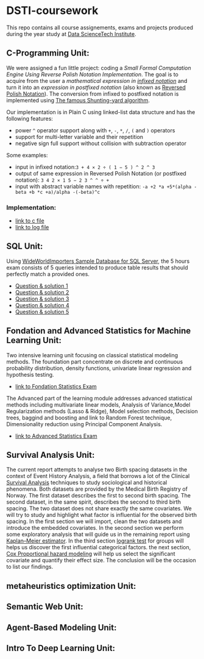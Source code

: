 # DSTI-coursework
This repo contains all course assignements, exams and projects produced during the year study at [Data ScienceTech Institute](https://www.datasciencetech.institute).

## C-Programming Unit:

We were assigned a fun little project: coding a *Small Formal Computation Engine Using Reverse Polish Notation Implementation*.
The goal is to acquire from the user a *mathematical expression in [infixed notation](https://en.wikipedia.org/wiki/Infix_notation)* and turn it into an *expression in postfixed notation* (also known as [Reversed Polish Notation](https://en.wikipedia.org/wiki/Reverse_Polish_notation)). The conversion from infixed to postfixed notation is implemented using [The famous Shunting-yard algorithm](https://en.wikipedia.org/wiki/Shunting-yard_algorithm).

Our implementation is in Plain C using linked-list data structure and has the following features:
- power `^` operator support along with `+`, `-`, `*`, `/`, `(` and `)` operators
- support for multi-letter variable and their repetition
- negative sign full support without collision with subtraction operator

Some examples:
- input in infixed notation:`3 + 4 × 2 ÷ ( 1 − 5 ) ^ 2 ^ 3`
- output of same expression in Reversed Polish Notation (or postfixed notation): `3 4 2 × 1 5 − 2 3 ^ ^ ÷ +`
- input with abstract variable names with repetition: `-a +2 *a +5*(alpha - beta +b *c +a)/alpha -(-beta)^c`

### Implementation:

- [link to c file ](C-Programming-Unit/maher_formal_engine.c)
- [link to log file](C-Programming-Unit/MaherFormalEngine.log.txt)

## SQL Unit:
Using [WideWorldImporters Sample Database for SQL Server](https://github.com/microsoft/sql-server-samples/tree/master/samples/databases/wide-world-importers), the 5 hours exam consists of 5 queries intended to produce table results that should perfectly match a provided ones.
- [Question & solution 1](SQL-Unit/SQL-Answer-1.txt)
- [Question & solution 2](SQL-Unit/SQL-Answer-2.txt)
- [Question & solution 3](SQL-Unit/SQL-Answer-3.txt)
- [Question & solution 4](SQL-Unit/SQL-Answer-4.txt)
- [Question & solution 5](SQL-Unit/SQL-Answer-5.txt)

## Fondation and Advanced Statistics for Machine Learning Unit:
Two intensive learning unit focusing on classical statistical modeling methods. The foundation part concentrate on discrete and continuous probability distribution, density functions, univariate linear regression and hypothesis testing.
- [link to Fondation Statistics Exam](Fsml%20Maher%20SEBAI.pdf)

The Advanced part of the learning module addresses advanced statistical methods including multivariate linear models, Analysis of Variance,Model Regularization methods (Lasso & Ridge), Model selection methods, Decision trees, baggind and boosting and link to Random Forest technique, Dimensionality reduction using Principal Component Analysis.
- [link to Advanced Statistics Exam](ASML-EXAM-Maher-SEBAI.pdf)

## Survival Analysis Unit:
The current report attempts to analyse two Birth spacing datasets in the context of Event History Analysis, a field that borrows a lot of the Clinical [Survival Analysis](https://en.wikipedia.org/wiki/Survival_analysis) techniques to study sociological and historical phenomena. Both datasets are provided by the Medical Birth Registry of Norway. The first dataset describes the first to second birth spacing. The second dataset, in the same spirit, describes the second to third birth spacing. The two dataset does not share exactly the same covariates. We will try to study and highlight what factor is influential for the observed birth spacing. In the first section we will import, clean the two datasets and introduce the embedded covariates. In the second section we perform some exploratory analysis that will guide us in the remaining report using [Kaplan–Meier estimator](https://en.wikipedia.org/wiki/Kaplan%E2%80%93Meier_estimator). In the third section [logrank test](https://en.wikipedia.org/wiki/Logrank_test) for groups will helps us discover the first influential categorical factors. the next section, [Cox Proportional hazard modeling](https://en.wikipedia.org/wiki/Proportional_hazards_model) will help us select the significant covariate and quantify their effect size. The conclusion will be the occasion to list our findings.

## metaheuristics optimization Unit:

## Semantic Web Unit:

## Agent-Based Modeling Unit:

## Intro To Deep Learning Unit:

